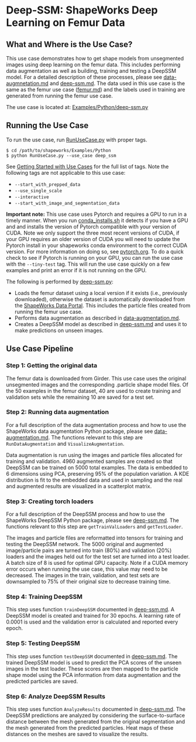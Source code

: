 # Deep-SSM: ShapeWorks Deep Learning on Femur Data

## What and Where is the Use Case? 

This use case demonstrates how to get shape models from unsegmented images using deep learning on the femur data. This includes performing data augmentation as well as building, training and testing a DeepSSM model. For a detailed description of these processes, please see [data-augmnetation.md](../deep-learning/data-augmentation.md) and [deep-ssm.md](../deep-learning/deep-ssm.md). The data used in this use case is the same as the femur use case ([femur.md](femur.md)) and the labels used in training are generated from running the femur use case. 

The use case is located at: [Examples/Python/deep-ssm.py](https://github.com/SCIInstitute/ShapeWorks/tree/master/Examples/Python/deep-ssm.py)

## Running the Use Case

To run the use case, run [RunUseCase.py](https://github.com/SCIInstitute/ShapeWorks/tree/master/Examples/Python/RunUseCase.py) with proper tags. 

```
$ cd /path/to/shapeworks/Examples/Python
$ python RunUseCase.py --use_case deep_ssm
```

See [Getting Started with Use Cases](../use-cases/use-cases.md#running-use-case) for the full list of tags. Note the following tags are not applicable to this use case:

* `--start_with_prepped_data`
* `--use_single_scale`
* `--interactive`
* `--start_with_image_and_segmentation_data`

**Important note:** This use case uses Pytorch and requires a GPU to run in a timely manner. When you run [conda_installs.sh](https://github.com/SCIInstitute/ShapeWorks/tree/master/conda_install.sh) it detects if you have a GPU and and installs the version of Pytorch compatible with your version of CUDA. Note we only support the three most recent versions of CUDA, if your GPU requires an older version of CUDA you will need to update the Pytorch install in your shapeworks conda environment to the correct CUDA version. For more information on doing so, see [pytorch.org](https://pytorch.org/). To do a quick check to see if Pytorch is running on your GPU, you can run the use case with the `--tiny-test` tag. This will run the use case quickly on a few examples and print an error if it is not running on the GPU.

The following is performed by [deep-ssm.py](https://github.com/SCIInstitute/ShapeWorks/tree/master/Examples/Python/deep-ssm.py):

* Loads the femur dataset using a local version if it exists (i.e., previously downloaded), otherwise the dataset is automatically downloaded from the [ShapeWorks Data Portal](http://cibc1.sci.utah.edu:8080/). This includes the particle files created from running the femur use case. 
* Performs data augmentation as described in [data-augmentation.md](../deep-learning/data-augmentation.md).
* Creates a DeepSSM model as described in [deep-ssm.md](../deep-learning/deep-ssm.md) and uses it to make predictions on unseen images.

## Use Case Pipeline

### Step 1: Getting the original data
The femur data is downloaded from Girder. This use case uses the original unsegmented images and the corresponding .particle shape model files. Of the 50 examples in the femur dataset, 40 are used to create training and validation sets while the remaining 10 are saved for a test set.

### Step 2: Running data augmentation
For a full description of the data augmentation process and how to use the ShapeWorks data augmentation Python package, please see [data-augmentation.md](../deep-learning/data-augmentation.md). The functions relevant to this step are `RunDataAugmentation` and `VisualizeAugmentation`.

Data augmentation is run using the images and particle files allocated for training and validation. 4960 augmented samples are created so that DeepSSM can be trained on 5000 total examples. The data is embedded to 6 dimensions using PCA, preserving 95% of the population variation. A KDE distribution is fit to the embedded data and used in sampling and the real and augmented results are visualized in a scatterplot matrix.

### Step 3: Creating torch loaders
For a full description of the DeepSSM process and how to use the ShapeWorks DeepSSM Python package, please see  [deep-ssm.md](../deep-learning/deep-ssm.md). The functions relevant to this step are `getTrainValLoaders` and `getTestLoader`.

The images and particle files are reformatted into tensors for training and testing the DeepSSM network. The 5000 original and augmented image/particle pairs are turned into train (80%) and validation (20%) loaders and the images held out for the test set are turned into a test loader. A batch size of 8 is used for optimal GPU capacity. Note if a CUDA memory error occurs when running the use case, this value may need to be decreased. The images in the train, validation, and test sets are downsampled to 75% of their original size to decrease training time.

### Step 4: Training DeepSSM 
This step uses function `trainDeepSSM` documented in [deep-ssm.md](../deep-learning/deep-ssm.md). A DeepSSM model is created and trained for 30 epochs. A learning rate of 0.0001 is used and the validation error is calculated and reported every epoch.

### Step 5: Testing DeepSSM
This step uses function `testDeepSSM` documented in [deep-ssm.md](../deep-learning/deep-ssm.md). The trained DeepSSM model is used to predict the PCA scores of the unseen images in the test loader. These scores are then mapped to the particle shape model using the PCA information from data augmentation and the predicted particles are saved.

### Step 6: Analyze DeepSSM Results
This step uses function `AnalyzeResults` documented in [deep-ssm.md](../deep-learning/deep-ssm.md). The DeepSSM predictions are analyzed by considering the surface-to-surface distance between the mesh generated from the original segmentation and the mesh generated from the predicted particles. Heat maps of these distances on the meshes are saved to visualize the results.






